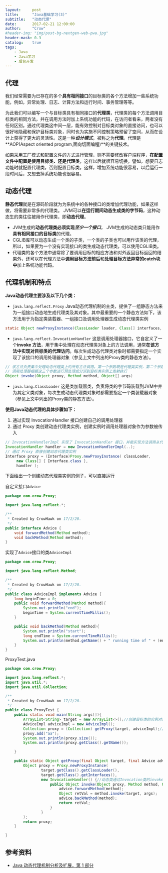 ```yaml
---
layout:     post
title:      "Java基础学习(3)"
subtitle:   "动态代理"
date:       2017-02-21 12:00:00
author:     "Crow"
#header-img: "img/post-bg-nextgen-web-pwa.jpg"
header-mask: 0.3
catalog:    true
tags:
    - Java
    - Java学习
    - 后台开发
---
```


## 代理

我们经常需要为已存在的多个**具有相同接口**的目标类的各个方法增加一些系统功能，例如，异常处理、日志、计算方法和运行时间、事务管理等等。

为此我们可以编写一个与目标类具有相同接口的**代理类**，代理类的每个方法调用目标类的相同方法，并在调用方法时加上系统功能的代码，在访问者看来，两者没有任何区别。通过代理类这中间一层，能有效控制对目标类对象的直接访问，也可以很好地隐藏和保护目标类对象，同时也为实施不同控制策略预留了空间，从而在设计上获得了更大的灵活性。这是一种***设计模式***，被称之为**代理**。代理是**AOP(Aspect oriented program,面向切面编程)**的关键技术。

如果采用工厂模式和配置文件的方式进行管理，则不需要修改客户端程序，**在配置文件中配置是使用目标类、还是代理类**，这样以后就很容易切换，譬如，想要日志功能时就配置代理类，否则配置目标类，这样，增加系统功能很容易，以后运行一段时间后，又想去掉系统功能也很容易。



## 动态代理

**静态代理**就是在源码阶段就为为系统中的各种接口的类增加代理功能，如果这样做，将需要非常多的代理类。
JVM可以**在运行期间动态生成类的字节码**，这种动态生的类往往被用作代理类，即**动态代理**。

+ JVM生成的**动态代理类必须实现*至少一个接口***， JVM生成的动态类只能用作**具有相同接口的目标类**的代理。
+ CGLIB库可以动态生成一个类的子类，一个类的子类也可以用作该类的代理，所以，如果要为一个没有实现接口的类生成动态代理类，可以使用CGLIB类。
+ 代理类的各个方法中通常除了要调用目标的相应方法和对外返回目标返回的结果外，还可以在代理方法中**调用目标方法前后**和**处理目标方法异常的catch块中**加上系统功能代码。

## 代理机制和特点

**Java动态代理主要涉及以下几个类：**
* `java.lang.reflect.Proxy` 
   Java动态代理机制的主类，提供了一组静态方法来为一组接口动态地生成代理类及其对象。其中最重要的一个静态方法如下，该方法用于为指定类装载器、一组接口及调用处理器生成动态代理类实例

```java
static Object newProxyInstance(ClassLoader loader, Class[] interfaces, InvocationHandler h)
```

* `java.lang.reflect.InvocationHandler`
   这是调用处理器接口，它自定义了一个**invoke 方法**，用于集中处理在动态代理类对象上的方法调用，通常**在该方法中实现对目标类的代理访问**。每次生成动态代理类对象时都需要指定一个实现了该接口的调用处理器对象（参见上文中列出的Proxy类的静态方法）。

```java
// 该方法负责集中处理动态代理类上的所有方法调用。第一个参数既是代理类实例，第二个参数是被调用的方法对象,第三个方法是调用参数。
// 调用处理器根据这三个参数进行预处理或分派到目标类实例上发射执行
Object invoke(Object proxy, Method method, Object[] args)
```

* `java.lang.ClassLoader`
   这是类加载器类，负责将类的字节码装载到JVM中并为其定义类对象，每次生成动态代理类对象时都需要指定一个类装载器对象（参见上文中列出的Proxy类的静态方法）。

**使用Java动态代理的具体步骤如下：**
1. 通过实现 InvocationHandler 接口创建自己的调用处理器
2. 通过 Proxy 类创建动态代理类实例，创建实例时调用处理器对象作为参数被传入

```java
// InvocationHandlerImpl 实现了 InvocationHandler 接口，并能实现方法调用从代理类到目标类的分派转发
InvocationHandler handler = new InvocationHandlerImpl(..); 
// 通过 Proxy 直接创建动态代理类实例
Interface proxy = (Interface)Proxy.newProxyInstance( classLoader, 
	 new Class[] { Interface.class }, 
	 handler );
```

下面给出一个创建动态代理类实例的例子，可以直接运行

自定义接口`Advice`

```java
package com.crow.Proxy;

import java.lang.reflect.*;

/**
 * Created by CrowHawk on 17/2/20.
 */
public interface Advice {
    void forwardMethod(Method method);
    void backMethod(Method method);
}
```

实现了`Advice`接口的类`AdviceImpl`

```java
package com.crow.Proxy;

import java.lang.reflect.Method;

/**
 * Created by CrowHawk on 17/2/20.
 */
public class AdviceImpl implements Advice {
    long beginTime = 0;
    public void forwardMethod(Method method){
        System.out.println("end");
        beginTime = System.currentTimeMillis();
    }

    public void backMethod(Method method){
        System.out.println("start");
        long endTime = System.currentTimeMillis();
        System.out.println(method.getName() + " running time of " + (endTime - beginTime));
    }
}
```

ProxyTest.java

```java
package com.crow.Proxy;

import java.lang.reflect.*;
import java.util.*;
import java.util.Collection;

/**
 * Created by CrowHawk on 17/2/20.
 */
public class ProxyTest {
    public static void main(String args[]){
        ArrayList<String> target = new ArrayList<>();//创建目标类的实例对象
        AdviceImpl adviceImpl = new AdviceImpl();
        Collection proxy = (Collection) getProxy(target, adviceImpl);//创建动态类
        proxy.add("aa");
        System.out.println(proxy.size());
        System.out.println(proxy.getClass().getName());

    }

    public static Object getProxy(final Object target, final Advice advice){
        Object proxy = Proxy.newProxyInstance(
                target.getClass().getClassLoader(),
                target.getClass().getInterfaces(),
                new InvocationHandler() {//动态类通过Invocation类的invoke方法调用目标类所需的方法
                    public Object invoke(Object proxy, Method method, Object[] args) throws Exception {
                        advice.forwardMethod(method);
                        Object retVal = method.invoke(target, args);
                        advice.backMethod(method);
                        return retVal;
                    }
                }
        );
        return proxy;
    }

}
```

## 参考资料
+ [Java 动态代理机制分析及扩展，第 1 部分](http://www.ibm.com/developerworks/cn/java/j-lo-proxy1/index.html)
